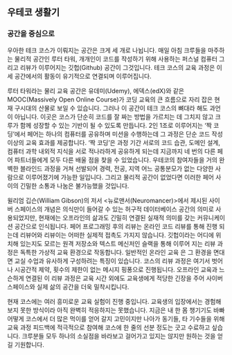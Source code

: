 ## 우테코 생활기
### 공간을 중심으로

우아한 테크 코스가 이뤄지는 공간은 크게 세 개로 나뉩니다. 매일 아침 크루들을 마주하는 물리적 공간인 루터 타워, 개개인이 코드를 작성하기 위해 사용하는 퍼스널 컴퓨터 그리고 리뷰가 이루어지는 깃헙(Github) 공간이 그것입니다. 테크 코스의 교육 과정은 이 세 공간에서의 활동이 유기적으로 연결되며 이루어집니다.  

루터 타워라는 물리 교육 공간은 유데미(Udemy), 에덱스(edX)와 같은 MOOC(Massively Open Online Course)가 코딩 교육의 큰 흐름으로 자리 잡은 현재 구시대의 산물로 보일 수 있습니다. 그러나 이 공간이 테크 코스의 뼈대라 해도 과언이 아닙니다. 이곳은 코스가 단순히 코드를 잘 짜는 방법을 가르치는 데 그치지 않고 크루가 함께 성장할 수 있는 기반이 될 수 있도록 만듭니다.  2인 1조로 이루어지는 ‘짝 코딩’에서 페어는 하나의 컴퓨터를 공유하며 미션을 수행하는데 그 과정은 단순 코드 작성 이상의 교육 효과를 제공합니다. ‘짝 코딩’은 과정 기간 서로의 코드 습관, 도메인 설계, 컴퓨터 과학 내외적 지식을 서로 적나라하게 공유하게 되는데 지금까지 네 번의 다른 페어 파트너들에게 모두 다른 배울 점을 찾을 수 있었습니다. 우테코의 참여자들을 거의 완벽한 블라인드 과정을 거쳐 선발되어 경력, 전공, 지역 어느 공통분모가 없는 다양한 사람으로 이루어졌기에 가능한 일입니다. 그리고 물리적 공간이 없었다면 이러한 페어 사이의 긴밀한 소통과 나눔은 불가능했을 것입니다. 

윌리엄 깁슨(William Gibson)의  저서 <뉴로맨서(Neuromancer)>에서 제시된 사이버 스페이스의 개념은 의식만이 들어갈 수 있는 허구적 데이터베이스 공간의 의미로 사용되었지만, 현재에는 오프라인의 삶과도 긴밀히 연결된 실재적 의미를 갖는 커뮤니케이션 공간으로 인식됩니다. 페어 프로그래밍 후의 리뷰는 온라인 코드 리뷰를 통해 진행 되는데 리뷰어와 리뷰이는 어떠한 실제적 접촉도 가지지 않습니다. 깃헙이라는 어디에 위치해 있는지도 모르는 원격 저장소와 텍스트 메신저인 슬랙을 통해 이루어 지는 리뷰 과정은 독특한 가상적 교육 환경으로 작동합니다. 일반적인 온라인 교육 은 그 환경을 면대면 교실 수업과 유사하게 구성하려는 특징이 있습니다. 코스의 리뷰 과정은 여기서 벗어나 시공간적 제약, 횟수의 제한이 없는 메시지 핑퐁으로 진행됩니다. 오프라인 교육과 느슨하게 연결된 이 리뷰 과정은 교육 시간 외에도 교육생에게 적당한 긴장을 주어 사이버 스페이스와 실제 삶의 공간을 더욱 밀착시킵니다. 

현재 코스에는 여러 흥미로운 교육 실험이 진행 중입니다. 교육생의 입장에서는 경험해 보지 못한 방식이라 아직 완벽히 적응하지는 못했습니다. 지금은 내 한 몸 챙기기도 바빠 어떻게 코스에서 더 많은 먹이를 얻어 갈지 고민이지만 나아가 동기들, 타 기수들을 위해 교육 과정 피드백에 적극적으로 참여해 코스에 한 줄의 선분 정도는 긋고 수료하고 싶습니다. 크루분들 모두 하나의 소실점을 바라보고 걸어가고 있지는 않지만 원하는 것을 얻길 기원합니다.